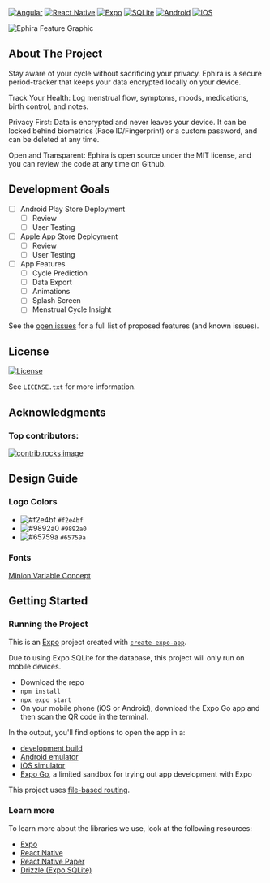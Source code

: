 <a id="readme-top"></a>

<!-- PROJECT SHIELDS -->
<!--
*** Reference links are enclosed in brackets [ ] instead of parentheses ( ).
*** See the bottom of this document for the declaration of the reference variables
*** for contributors-url, forks-url, etc. This is an optional, concise syntax you may use.
*** https://www.markdownguide.org/basic-syntax/#reference-style-links
-->

[![Angular][TypeScript.org]][TypeScript-url]
[![React Native][React-Native.dev]][React-Native-url]
[![Expo][Expo.dev]][expo-url]
[![SQLite][SQLite.org]][SQLite-url]
[![Android][Android.com]][Android-url]
[![IOS][Apple.com]][Apple-url]

<!-- PROJECT LOGO -->

![Ephira Feature Graphic](https://github.com/user-attachments/assets/7b6e3dfe-63fc-4239-9e51-af8fa0c1aeb3)

<!-- ABOUT THE PROJECT -->


## About The Project

Stay aware of your cycle without sacrificing your privacy. Ephira is a secure period-tracker that keeps your data encrypted locally on your device. 

Track Your Health: Log menstrual flow, symptoms, moods, medications, birth control, and notes. 

Privacy First: Data is encrypted and never leaves your device. It can be locked behind biometrics (Face ID/Fingerprint) or a custom password, and can be deleted at any time. 

Open and Transparent: Ephira is open source under the MIT license, and you can review the code at any time on Github.


<!-- DEVELOPMENT GOALS -->
## Development Goals

- [ ] Android Play Store Deployment
    - [ ] Review 
    - [ ] User Testing 
- [ ] Apple App Store Deployment
    - [ ] Review 
    - [ ] User Testing
- [ ] App Features
    - [ ] Cycle Prediction
    - [ ] Data Export
    - [ ] Animations
    - [ ] Splash Screen
    - [ ] Menstrual Cycle Insight

See the [open issues](https://github.com/adulbrich/ephira/issues) for a full list of proposed features (and known issues).

<!-- LICENSE -->
## License

[![License][license-shield]][license-url]

See `LICENSE.txt` for more information.


<!-- ACKNOWLEDGMENTS -->
## Acknowledgments

### Top contributors:

<a href="https://github.com/adulbrich/ephira/graphs/contributors">
  <img src="https://contrib.rocks/image?repo=adulbrich/ephira" alt="contrib.rocks image" />
</a>


<!-- DESIGN GUIDE -->
## Design Guide
### Logo Colors
- ![#f2e4bf](https://placehold.co/15x15/f2e4bf/f2e4bf.png) `#f2e4bf`
- ![#9892a0](https://placehold.co/15x15/9892a0/9892a0.png) `#9892a0`
- ![#65759a](https://placehold.co/15x15/65759a/65759a.png) `#65759a`

### Fonts
[Minion Variable Concept](https://fonts.adobe.com/fonts/minion) 


<!-- GETTING STARTED -->
## Getting Started

### Running the Project

This is an [Expo](https://expo.dev) project created with [`create-expo-app`](https://www.npmjs.com/package/create-expo-app).

Due to using Expo SQLite for the database, this project will only run on mobile devices.

- Download the repo
- `npm install`
- `npx expo start`
- On your mobile phone (iOS or Android), download the Expo Go app and then scan the QR code in the terminal.

In the output, you'll find options to open the app in a:

- [development build](https://docs.expo.dev/develop/development-builds/introduction/)
- [Android emulator](https://docs.expo.dev/workflow/android-studio-emulator/)
- [iOS simulator](https://docs.expo.dev/workflow/ios-simulator/)
- [Expo Go](https://expo.dev/go), a limited sandbox for trying out app development with Expo

This project uses [file-based routing](https://docs.expo.dev/router/introduction). 

### Learn more

To learn more about the libraries we use, look at the following resources:

- [Expo](https://docs.expo.dev/)
- [React Native](https://reactnative.dev/)
- [React Native Paper](https://reactnativepaper.com/)
- [Drizzle (Expo SQLite)](https://orm.drizzle.team/docs/connect-expo-sqlite)



<!-- MARKDOWN LINKS & IMAGES -->
<!-- https://www.markdownguide.org/basic-syntax/#reference-style-links -->
[license-shield]: https://img.shields.io/github/license/adulbrich/ephira.svg?style=for-the-badge
[license-url]: https://github.com/adulbrich/ephira/blob/master/LICENSE.txt
[product-screenshot]: assets/images/feature-graphic.png
[SQLite.org]: https://img.shields.io/badge/sqlite-%2307405e.svg?style=for-the-badge&logo=sqlite&logoColor=white
[SQLite-url]: https://sqlite.org
[Expo.dev]: https://img.shields.io/badge/expo-1C1E24?style=for-the-badge&logo=expo&logoColor=#D04A37
[Expo-url]: https://expo.dev
[React-Native.dev]: https://img.shields.io/badge/react_native-%2320232a.svg?style=for-the-badge&logo=react&logoColor=%2361DAFB
[React-Native-url]: https://reactnative.dev
[TypeScript.org]: https://img.shields.io/badge/typescript-%23007ACC.svg?style=for-the-badge&logo=typescript&logoColor=white
[TypeScript-url]: https://typescriptlang.org
[Android.com]: https://img.shields.io/badge/Android-3DDC84?style=for-the-badge&logo=android&logoColor=white
[Android-url]: https://android.com
[Apple.com]: https://img.shields.io/badge/IOS-%23000000.svg?style=for-the-badge&logo=apple&logoColor=white
[Apple-url]: https://apple.com


